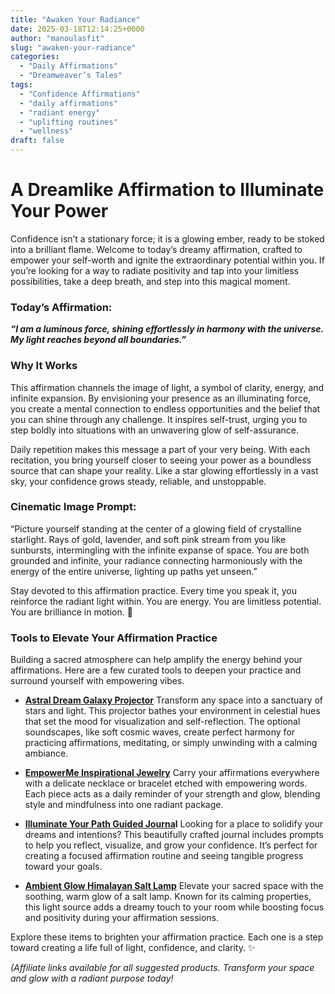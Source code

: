```yaml
---
title: "Awaken Your Radiance"
date: 2025-03-18T12:14:25+0000
author: "manoulasfit"
slug: "awaken-your-radiance"
categories:
  - "Daily Affirmations"
  - "Dreamweaver’s Tales"
tags:
  - "Confidence Affirmations"
  - "daily affirmations"
  - "radiant energy"
  - "uplifting routines"
  - "wellness"
draft: false
---
```

# **A Dreamlike Affirmation to Illuminate Your Power**

Confidence isn’t a stationary force; it is a glowing ember, ready to be stoked into a brilliant flame. Welcome to today’s dreamy affirmation, crafted to empower your self-worth and ignite the extraordinary potential within you. If you’re looking for a way to radiate positivity and tap into your limitless possibilities, take a deep breath, and step into this magical moment.

### Today’s Affirmation:

***“I am a luminous force, shining effortlessly in harmony with the universe. My light reaches beyond all boundaries.”***

### Why It Works

This affirmation channels the image of light, a symbol of clarity, energy, and infinite expansion. By envisioning your presence as an illuminating force, you create a mental connection to endless opportunities and the belief that you can shine through any challenge. It inspires self-trust, urging you to step boldly into situations with an unwavering glow of self-assurance.

Daily repetition makes this message a part of your very being. With each recitation, you bring yourself closer to seeing your power as a boundless source that can shape your reality. Like a star glowing effortlessly in a vast sky, your confidence grows steady, reliable, and unstoppable.

### Cinematic Image Prompt:

“Picture yourself standing at the center of a glowing field of crystalline starlight. Rays of gold, lavender, and soft pink stream from you like sunbursts, intermingling with the infinite expanse of space. You are both grounded and infinite, your radiance connecting harmoniously with the energy of the entire universe, lighting up paths yet unseen.”

Stay devoted to this affirmation practice. Every time you speak it, you reinforce the radiant light within. You are energy. You are limitless potential. You are brilliance in motion. 🌟

### Tools to Elevate Your Affirmation Practice

Building a sacred atmosphere can help amplify the energy behind your affirmations. Here are a few curated tools to deepen your practice and surround yourself with empowering vibes.

- **[Astral Dream Galaxy Projector](https://amzn.to/3FxHRHt)**
Transform any space into a sanctuary of stars and light. This projector bathes your environment in celestial hues that set the mood for visualization and self-reflection. The optional soundscapes, like soft cosmic waves, create perfect harmony for practicing affirmations, meditating, or simply unwinding with a calming ambiance.

- **[EmpowerMe Inspirational Jewelry](https://amzn.to/3DK5Y59)**
Carry your affirmations everywhere with a delicate necklace or bracelet etched with empowering words. Each piece acts as a daily reminder of your strength and glow, blending style and mindfulness into one radiant package.

- **[Illuminate Your Path Guided Journa](https://amzn.to/4bD8WVF)l**
Looking for a place to solidify your dreams and intentions? This beautifully crafted journal includes prompts to help you reflect, visualize, and grow your confidence. It’s perfect for creating a focused affirmation routine and seeing tangible progress toward your goals.

- **[Ambient Glow Himalayan Salt Lamp](https://amzn.to/4kxq96R)**
Elevate your sacred space with the soothing, warm glow of a salt lamp. Known for its calming properties, this light source adds a dreamy touch to your room while boosting focus and positivity during your affirmation sessions.

Explore these items to brighten your affirmation practice. Each one is a step toward creating a life full of light, confidence, and clarity. ✨

*(Affiliate links available for all suggested products. Transform your space and glow with a radiant purpose today!*